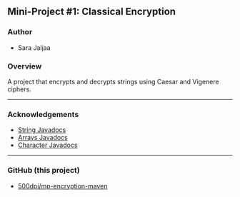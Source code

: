 ## Mini-Project #1: Classical Encryption

### Author
- Sara Jaljaa

### Overview
A project that encrypts and decrypts strings using Caesar and Vigenere ciphers.

---

### Acknowledgements
- [String Javadocs](https://docs.oracle.com/en/java/javase/17/docs/api/java.base/java/lang/String.html)
- [Arrays Javadocs](https://docs.oracle.com/en/java/javase/20/docs/api/java.base/java/util/Arrays.html)
- [Character Javadocs](https://docs.oracle.com/en/java/javase/17/docs/api/java.base/java/lang/Character.html)

---

### GitHub (this project)
- [500dpi/mp-encryption-maven](https://github.com/500dpi/mp-encryption-maven.git)